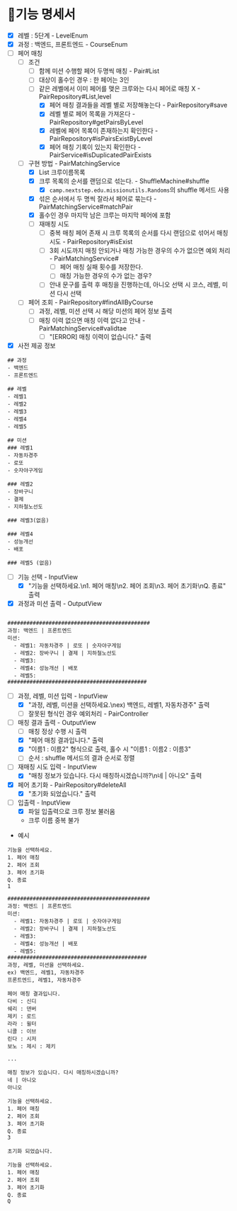 # 🚀기능 명세서

- [x] 레벨 : 5단계 - LevelEnum
- [x] 과정 : 백엔드, 프론트엔드 - CourseEnum
- [ ] 페어 매칭 
  - [ ] 조건
    - [ ] 함께 미션 수행할 페어 두명씩 매칭 - Pair#List<Crew>
    - [ ] 대상이 홀수인 경우 : 한 페어는 3인
    - [ ] 같은 레벨에서 이미 페어를 맺은 크루와는 다시 페어로 매칭 X - PairRepository#List<Pair>,level
      - [x] 페어 매칭 결과들을 레벨 별로 저장해놓는다 - PairRepository#save
      - [x] 레벨 별로 페어 목록을 가져온다 - PairRepository#getPairsByLevel
      - [x] 레벨에 페어 목록이 존재하는지 확인한다 - PairRepository#isPairsExistByLevel
      - [x] 페어 매칭 기록이 있는지 확인한다 - PairService#isDuplicatedPairExists
  - [ ] 구현 방법 - PairMatchingService
    - [x] List<String> 크루이름목록
    - [x] 크루 목록의 순서를 랜덤으로 섞는다. - ShuffleMachine#shuffle
      - [x] `camp.nextstep.edu.missionutils.Randoms`의 shuffle 메서드 사용
    - [x] 섞은 순서에서 두 명씩 잘라서 페어로 묶는다 - PairMatchingService#matchPair
    - [x] 홀수인 경우 마지막 남은 크루는 마지막 페어에 포함
    - [ ] 재매칭 시도
      - [ ] 중복 매칭 페어 존재 시 크루 목록의 순서를 다시 랜덤으로 섞어서 매칭 시도 - PairRepository#isExist
      - [ ] 3회 시도까지 매칭 안되거나 매칭 가능한 경우의 수가 없으면 예외 처리 - PairMatchingService#
        - [ ] 페어 매칭 실패 횟수를 저장한다.
        - [ ] 매칭 가능한 경우의 수가 없는 경우?
      - [ ] 안내 문구를 출력 후 매칭을 진행하는데, 아니오 선택 시 코스, 레벨, 미션 다시 선택
  - [ ] 페어 조회  - PairRepository#findAllByCourse
    - [ ] 과정, 레벨, 미션 선택 시 해당 미션의 페어 정보 출력
    - [ ] 매칭 이력 없으면 매칭 이력 없다고 안내 - PairMatchingService#validtae
      - [ ] "[ERROR] 매칭 이력이 없습니다." 출력
- [x] 사전 제공 정보
```
## 과정
- 백엔드
- 프론트엔드

## 레벨
- 레벨1
- 레벨2
- 레벨3
- 레벨4
- 레벨5

## 미션
### 레벨1
- 자동차경주
- 로또
- 숫자야구게임

### 레벨2
- 장바구니
- 결제
- 지하철노선도

### 레벨3(없음)

### 레벨4
- 성능개선
- 배포

### 레벨5 (없음)
```
- [ ] 기능 선택 - InputView
  - [x] "기능을 선택하세요.\n1. 페어 매칭\n2. 페어 조회\n3. 페어 초기화\nQ. 종료" 출력
- [x] 과정과 미션 출력 - OutputView
```

#############################################
과정: 백엔드 | 프론트엔드
미션:
  - 레벨1: 자동차경주 | 로또 | 숫자야구게임
  - 레벨2: 장바구니 | 결제 | 지하철노선도
  - 레벨3: 
  - 레벨4: 성능개선 | 배포
  - 레벨5: 
############################################
```
- [ ] 과정, 레벨, 미션 입력 - InputView
  - [x] "과정, 레벨, 미션을 선택하세요.\nex) 백엔드, 레벨1, 자동차경주" 출력
  - [ ] 잘못된 형식인 경우 예외처리 - PairController
- [ ] 매칭 결과 출력 - OutputView
  - [ ] 매칭 정상 수행 시 출력
  - [x] "페어 매칭 결과입니다." 출력
  - [x] "이름1 : 이름2" 형식으로 출력, 홀수 시 "이름1 : 이름2 : 이름3"
  - [ ] 순서 : shuffle 메서드의 결과 순서로 정렬
- [ ] 재매칭 시도 입력 - InputView
  - [x] "매칭 정보가 있습니다. 다시 매칭하시겠습니까?\n네 | 아니오" 출력
- [x] 페어 초기화 - PairRepository#deleteAll
  - [x] "초기화 되었습니다." 출력
- [ ] 입출력 - InputView
  - [x] 파일 입출력으로 크루 정보 불러옴
  - 크루 이름 중복 불가

- 예시
```
기능을 선택하세요.
1. 페어 매칭
2. 페어 조회
3. 페어 초기화
Q. 종료
1

#############################################
과정: 백엔드 | 프론트엔드
미션:
  - 레벨1: 자동차경주 | 로또 | 숫자야구게임
  - 레벨2: 장바구니 | 결제 | 지하철노선도
  - 레벨3: 
  - 레벨4: 성능개선 | 배포
  - 레벨5: 
############################################
과정, 레벨, 미션을 선택하세요.
ex) 백엔드, 레벨1, 자동차경주
프론트엔드, 레벨1, 자동차경주

페어 매칭 결과입니다.
다비 : 신디
쉐리 : 덴버
제키 : 로드
라라 : 윌터
니콜 : 이브
린다 : 시저
보노 : 제시 : 제키

...

매칭 정보가 있습니다. 다시 매칭하시겠습니까?
네 | 아니오
아니오

기능을 선택하세요.
1. 페어 매칭
2. 페어 조회
3. 페어 초기화
Q. 종료
3

초기화 되었습니다. 

기능을 선택하세요.
1. 페어 매칭
2. 페어 조회
3. 페어 초기화
Q. 종료
Q
```